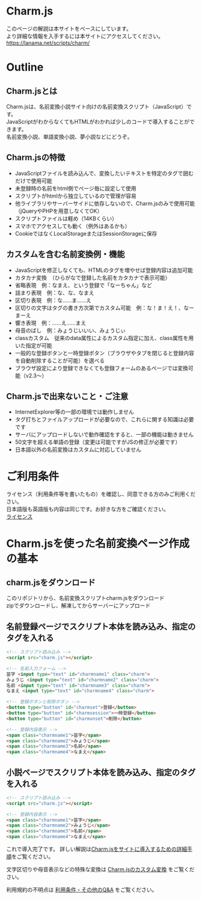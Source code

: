 # Charm.js
このページの解説は本サイトをベースにしています。  
より詳細な情報を入手するには本サイトにアクセスしてください。  
https://lanama.net/scripts/charm/


# Outline

## Charm.jsとは
Charm.jsは、名前変換小説サイト向けの名前変換スクリプト（JavaScript）です。  
JavaScriptがわからなくてもHTMLがわかれば少しのコードで導入することができます。  
名前変換小説、単語変換小説、夢小説などにどうぞ。

## Charm.jsの特徴
- JavaScriptファイルを読み込んで、変換したいテキストを特定のタグで囲むだけで使用可能
- 未登録時の名前をhtml側でページ毎に設定して使用
- スクリプトがhtmlから独立しているので管理が容易
- 他ライブラリやサーバーサイドに依存しないので、Charm.jsのみで使用可能（jQueryやPHPを用意しなくてOK）
- スクリプトファイルは軽め（14KBくらい）
- スマホでアクセスしても動く（例外はあるかも）
- CookieではなくLocalStorageまたはSessionStorageに保存

## カスタムを含む名前変換例・機能
- JavaScriptを修正しなくても、HTMLのタグを増やせば登録内容は追加可能
- カタカナ変換　（ひらがなで登録した名前をカタカナで表示可能）
- 省略表現　例：なまえ、という登録で「なーちゃん」など
- 詰まり表現　例：な、な、なまえ
- 区切り表現　例：な……ま……え
- 区切りの文字はタグの書き方次第でカスタム可能　例：な！ま！え！、なーまーえ
- 響き表現　例：……え……まえ
- 母音のばし　例：みょうじいいい、みょうじぃ
- classカスタム　従来のdata属性によるカスタム指定に加え、class属性を用いた指定が可能
- 一般的な登録ボタンと一時登録ボタン（ブラウザやタブを閉じると登録内容を自動削除することが可能）を選べる
- ブラウザ設定により登録できなくても登録フォームのあるページでは変換可能（v2.3～）

## Charm.jsで出来ないこと・ご注意
- InternetExplorer等の一部の環境では動作しません
- タグ打ちとファイルアップロードが必要なので、これらに関する知識は必要です
- サーバにアップロードしないで動作確認をすると、一部の機能は動きません
- 50文字を超える単語の登録（変更は可能ですがJSの修正が必要です）
- 日本語以外の名前変換はカスタムに対応していません

  
# ご利用条件
  
ライセンス（利用条件等を書いたもの）を確認し、同意できる方のみご利用ください。  
日本語版も英語版も内容は同じです。お好きな方をご確認ください。  
[ライセンス](LICENSE.txt)


# Charm.jsを使った名前変換ページ作成の基本

## charm.jsをダウンロード
このリポジトリから、名前変換スクリプトcharm.jsをダウンロード  
zipでダウンロードし、解凍してからサーバーにアップロード

## 名前登録ページでスクリプト本体を読み込み、指定のタグを入れる
```html
<!-- スクリプト読み込み -->
<script src="charm.js"></script>
```
```html
<!-- 名前入力フォーム -->
苗字 <input type="text" id="charmname1" class="charm">
みょうじ <input type="text" id="charmname2" class="charm">
名前 <input type="text" id="charmname3" class="charm">
なまえ <input type="text" id="charmname4" class="charm">

<!-- 登録ボタンと削除ボタン -->
<button type="button" id="charmset">登録</button>
<button type="button" id="charmsession">一時登録</button>
<button type="button" id="charmunset">削除</button>

<!-- 登録内容表示 -->
<span class="charmname1">苗字</span>
<span class="charmname2">みょうじ</span>
<span class="charmname3">名前</span>
<span class="charmname4">なまえ</span>
```
## 小説ページでスクリプト本体を読み込み、指定のタグを入れる

```html
<!-- スクリプト読み込み -->
<script src="charm.js"></script>
```
```html
<!-- 登録内容表示 -->
<span class="charmname1">苗字</span>
<span class="charmname2">みょうじ</span>
<span class="charmname3">名前</span>
<span class="charmname4">なまえ</span>
```
これで導入完了です。
詳しい解説は[Charm.jsをサイトに導入するための詳細手順](Tutorial.md)をご覧ください。

文字区切りや母音表示などの特殊な変換は [Charm.jsのカスタム変換](Custom.md) をご覧ください。

利用規約の不明点は [利用条件・その他のQ&A](FandA.md) をご覧ください。
